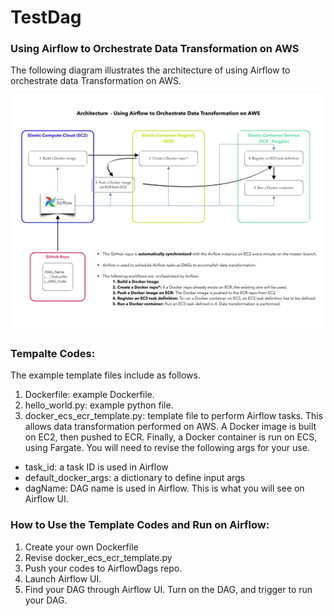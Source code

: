# TestDag
### Using Airflow to Orchestrate Data Transformation on AWS


The following diagram illustrates the architecture of using Airflow to orchestrate data Transformation on AWS.

![This is a test image](/airflow_v3.png)

### Tempalte Codes:
The example template files include as follows.
1. Dockerfile: example Dockerfile.
1. hello_world.py: example python file.
1. docker_ecs_ecr_template.py: template file to perform Airflow tasks. This allows data transformation performed on AWS. A Docker image is built on EC2, then pushed to ECR. Finally, a Docker container is run on ECS, using Fargate. You will need to revise the following args for your use.
  * task_id: a task ID is used in Airflow
  * default_docker_args: a dictionary to define input args
  * dagName: DAG name is used in Airflow. This is what you will see on Airflow UI.


### How to Use the Template Codes and Run on Airflow:
1. Create your own Dockerfile
1. Revise docker_ecs_ecr_template.py
1. Push your codes to AirflowDags repo.
1. Launch Airflow UI.
1. Find your DAG through Airflow UI. Turn on the DAG, and trigger to run your DAG.
